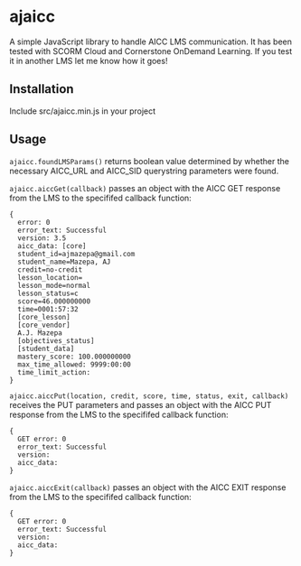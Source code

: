 # ajaicc
A simple JavaScript library to handle AICC LMS communication. It has been tested with SCORM Cloud and Cornerstone OnDemand Learning. If you test it in another LMS let me know how it goes!

## Installation
Include src/ajaicc.min.js in your project

## Usage
`ajaicc.foundLMSParams()` returns boolean value determined by whether the necessary AICC_URL and AICC_SID querystring parameters were found.

`ajaicc.aiccGet(callback)` passes an object with the AICC GET response from the LMS to the specififed callback function:

    {
      error: 0
      error_text: Successful
      version: 3.5
      aicc_data: [core]
      student_id=ajmazepa@gmail.com
      student_name=Mazepa, AJ
      credit=no-credit
      lesson_location=
      lesson_mode=normal
      lesson_status=c
      score=46.000000000
      time=0001:57:32
      [core_lesson]
      [core_vendor]
      A.J. Mazepa
      [objectives_status]
      [student_data]
      mastery_score: 100.000000000
      max_time_allowed: 9999:00:00
      time_limit_action: 
    }

`ajaicc.aiccPut(location, credit, score, time, status, exit, callback)` receives the PUT parameters and passes an object with the AICC PUT response from the LMS to the specififed callback function:

    {
      GET error: 0
      error_text: Successful
      version: 
      aicc_data: 
    }
    
`ajaicc.aiccExit(callback)` passes an object with the AICC EXIT response from the LMS to the specififed callback function:

    {
      GET error: 0
      error_text: Successful
      version: 
      aicc_data: 
    }
